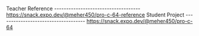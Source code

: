 Teacher Reference  ------------------------------------  https://snack.expo.dev/@meher450/pro-c-64-reference
Student Project    ------------------------------------  https://snack.expo.dev/@meher450/pro-c-64
